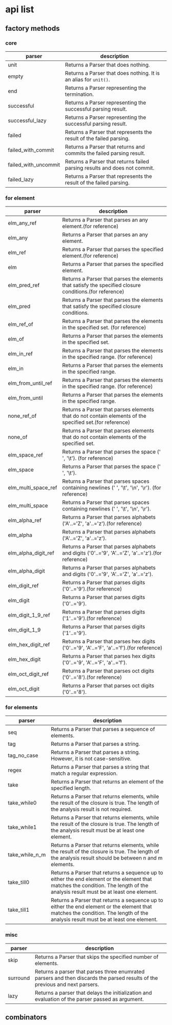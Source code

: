 # api list

## factory methods

### core

| parser | description |
| ------------- | ------------- |
| unit | Returns a Parser that does nothing. |
| empty | Returns a Parser that does nothing. It is an alias for `unit()`.  |
| end | Returns a Parser representing the termination. |
| successful | Returns a Parser representing the successful parsing result. |
| successful_lazy | Returns a Parser representing the successful parsing result. |
| failed | Returns a Parser that represents the result of the failed parsing. |
| failed_with_commit | Returns a Parser that returns and commits the failed parsing result. |
| failed_with_uncommit | Returns a Parser that returns failed parsing results and does not commit. |
| failed_lazy | Returns a Parser that represents the result of the failed parsing. |

### for element

| parser | description |
| ------------- | ------------- |
| elm_any_ref | Returns a Parser that parses an any element.(for reference) |
| elm_any | Returns a Parser that parses an any element. |
| elm_ref | Returns a Parser that parses the specified element.(for reference) |
| elm | Returns a Parser that parses the specified element. |
| elm_pred_ref | Returns a Parser that parses the elements that satisfy the specified closure conditions.(for reference) |
| elm_pred | Returns a Parser that parses the elements that satisfy the specified closure conditions. |
| elm_ref_of | Returns a Parser that parses the elements in the specified set. (for reference) |
| elm_of | Returns a Parser that parses the elements in the specified set. |
| elm_in_ref | Returns a Parser that parses the elements in the specified range. (for reference) |
| elm_in | Returns a Parser that parses the elements in the specified range. |
| elm_from_until_ref | Returns a Parser that parses the elements in the specified range. (for reference) |
| elm_from_until | Returns a Parser that parses the elements in the specified range. |
| none_ref_of | Returns a Parser that parses elements that do not contain elements of the specified set.(for reference) |
| none_of | Returns a Parser that parses elements that do not contain elements of the specified set. |
| elm_space_ref | Returns a Parser that parses the space (' ', '\t'). (for reference) |
| elm_space | Returns a Parser that parses the space (' ', '\t'). |
| elm_multi_space_ref | Returns a Parser that parses spaces containing newlines (' ', '\t', '\n', '\r'). (for reference) |
| elm_multi_space | Returns a Parser that parses spaces containing newlines (' ', '\t', '\n', '\r'). |
| elm_alpha_ref | Returns a Parser that parses alphabets ('A'..='Z', 'a'..='z').(for reference) |
| elm_alpha | Returns a Parser that parses alphabets ('A'..='Z', 'a'..='z'). |
| elm_alpha_digit_ref | Returns a Parser that parses alphabets and digits ('0'..='9', 'A'..='Z', 'a'..='z').(for reference) |
| elm_alpha_digit | Returns a Parser that parses alphabets and digits ('0'..='9', 'A'..='Z', 'a'..='z'). |
| elm_digit_ref | Returns a Parser that parses digits ('0'..='9').(for reference) |
| elm_digit | Returns a Parser that parses digits ('0'..='9'). |
| elm_digit_1_9_ref | Returns a Parser that parses digits ('1'..='9').(for reference) |
| elm_digit_1_9 | Returns a Parser that parses digits ('1'..='9'). |
| elm_hex_digit_ref | Returns a Parser that parses hex digits ('0'..='9', 'A'..='F', 'a'..='f').(for reference) |
| elm_hex_digit | Returns a Parser that parses hex digits ('0'..='9', 'A'..='F', 'a'..='f'). |
| elm_oct_digit_ref | Returns a Parser that parses oct digits ('0'..='8').(for reference) |
| elm_oct_digit | Returns a Parser that parses oct digits ('0'..='8'). |

### for elements

| parser | description |
| ------------- | ------------- |
| seq | Returns a Parser that parses a sequence of elements. |
| tag | Returns a Parser that parses a string. |
| tag_no_case | Returns a Parser that parses a string. However, it is not case-sensitive. |
| regex | Returns a Parser that parses a string that match a regular expression. |
| take | Returns a Parser that returns an element of the specified length. |
| take_while0 | Returns a Parser that returns elements, while the result of the closure is true. The length of the analysis result is not required. |
| take_while1 | Returns a Parser that returns elements, while the result of the closure is true. The length of the analysis result must be at least one element. |
| take_while_n_m | Returns a Parser that returns elements, while the result of the closure is true. The length of the analysis result should be between n and m elements. |
| take_till0 |  Returns a Parser that returns a sequence up to either the end element or the element that matches the condition. The length of the analysis result must be at least one element. |
| take_till1 | Returns a Parser that returns a sequence up to either the end element or the element that matches the condition. The length of the analysis result must be at least one element. |

### misc

| parser | description |
| ------------- | ------------- |
| skip | Returns a Parser that skips the specified number of elements. |
| surround | Returns a parser that parses three enumrated parsers and then discards the parsed results of the previous and next parsers. |
| lazy | Returns a parser that delays the initialization and evaluation of the parser passed as argument. |

## combinators
